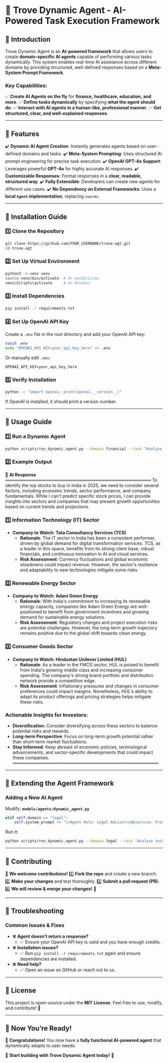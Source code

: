 # 🚀 Trove Dynamic Agent - AI-Powered Task Execution Framework

## 📌 Introduction

Trove Dynamic Agent is an **AI-powered framework** that allows users to create **domain-specific AI agents** capable of performing various tasks dynamically. This system enables real-time AI assistance across different domains by providing structured, well-defined responses based on a **Meta-System Prompt Framework**.

### **Key Capabilities:**
✅ **Create AI Agents on the fly** for **finance, healthcare, education, and more**.
✅ **Define tasks dynamically** by specifying **what the agent should do**.
✅ **Interact with AI agents in a human-like, professional manner**.
✅ **Get structured, clear, and well-explained responses**.

---

## 🚀 Features

✔️ **Dynamic AI Agent Creation**: Instantly generates agents based on user-defined domains and tasks.
✔️ **Meta-System Prompting**: Uses structured AI prompt engineering for precise task execution.
✔️ **OpenAI GPT-4o Support**: Leverages powerful **GPT-4o** for highly accurate AI responses.
✔️ **Customizable Responses**: Format responses in a **clear, readable, structured way**.
✔️ **Fully Extensible**: Developers can create new agents for different use cases.
✔️ **No Dependency on External Frameworks**: Uses a **local `Agent` implementation**, replacing `swarms`.

---

## 📌 Installation Guide

### **1️⃣ Clone the Repository**
```bash
git clone https://github.com/YOUR_USERNAME/trove-agt.git
cd trove-agt
```

### **2️⃣ Set Up Virtual Environment**
```bash
python3 -m venv venv
source venv/bin/activate  # On macOS/Linux
venv\Scripts\activate     # On Windows
```

### **3️⃣ Install Dependencies**
```bash
pip install -r requirements.txt
```

### **4️⃣ Set Up OpenAI API Key**
Create a `.env` file in the root directory and add your OpenAI API key:
```bash
touch .env
echo "OPENAI_API_KEY=your_api_key_here" >> .env
```
Or manually edit `.env`:
```plaintext
OPENAI_API_KEY=your_api_key_here
```

### **5️⃣ Verify Installation**
```bash
python -c "import openai; print(openai.__version__)"
```
If OpenAI is installed, it should print a version number.

---

## 📌 Usage Guide

### **1️⃣ Run a Dynamic Agent**
```bash
python scripts/run_dynamic_agent.py --domain financial --task "Analyze stock market trends for 2025 in India and provide investment insights." --query "What are the top 3 stocks to buy in India in 2025?"
```

### **2️⃣ Example Output**
📜 **AI Response**
═══════════════════════════════════════════════
To identify the top stocks to buy in India in 2025, we need to consider several
factors, including economic trends, sector performance, and company
fundamentals. While I can't predict specific stock prices, I can provide
insights into sectors and companies that may present growth opportunities based
on current trends and projections.

### **1️⃣ Information Technology (IT) Sector**
- **Company to Watch: Tata Consultancy Services (TCS)**  
  - **Rationale**: The IT sector in India has been a consistent performer, driven by
global demand for digital transformation services. TCS, as a leader in this
space, benefits from its strong client base, robust financials, and continuous
innovation in AI and cloud services.  
  - **Risk Assessment**: Currency fluctuations and global economic slowdowns could impact revenue. However, the
sector's resilience and adaptability to new technologies mitigate some risks.

### **2️⃣ Renewable Energy Sector**
- **Company to Watch: Adani Green Energy**  
  - **Rationale**: With India's commitment to increasing its renewable energy
capacity, companies like Adani Green Energy are well-positioned to benefit from
government incentives and growing demand for sustainable energy solutions.  
  - **Risk Assessment**: Regulatory changes and project execution risks are potential challenges. However, the
long-term growth trajectory remains positive due to the global shift towards clean energy.

### **3️⃣ Consumer Goods Sector**
- **Company to Watch: Hindustan Unilever Limited (HUL)**  
  - **Rationale**: As a leader in the FMCG sector, HUL is poised to benefit from India's growing middle
class and increasing consumer spending. The company's strong brand portfolio and
distribution network provide a competitive edge.  
  - **Risk Assessment**: Inflationary pressures and changes in consumer preferences could impact margins.
Nonetheless, HUL's ability to adapt its product offerings and pricing strategies
helps mitigate these risks.

### **Actionable Insights for Investors:**
- **Diversification**: Consider diversifying across these sectors to balance potential risks and rewards.
- **Long-term Perspective**: Focus on long-term growth potential rather than short-term market fluctuations.
- **Stay Informed**: Keep abreast of economic policies, technological advancements, and sector-specific developments that could impact these companies.
═══════════════════════════════════════════════

---

## 📌 Extending the Agent Framework

### **Adding a New AI Agent**
Modify: **`models/agents/dynamic_agent.py`**
```python
elif self.domain == "legal":
    self.system_prompt += "\nAgent Role: Legal Advisor\nObjective: Provide legal insights."
```
Run it:
```bash
python scripts/run_dynamic_agent.py --domain legal --task "Analyze tech law trends." --query "What are the major AI regulations in 2025?"
```

---

## 📌 Contributing

🔹 **We welcome contributions!**
1️⃣ **Fork the repo** and create a new branch.
2️⃣ **Make your changes** and test thoroughly.
3️⃣ **Submit a pull request (PR).**
4️⃣ **We will review & merge your changes!** 🚀

---

## 📌 Troubleshooting

### **Common Issues & Fixes**
- ❌ **Agent doesn’t return a response?**
  - ✅ Ensure your OpenAI API key is valid and you have enough credits.
- ❌ **Installation issues?**
  - ✅ Run `pip install -r requirements.txt` again and ensure dependencies are installed.
- ❌ **Need help?**
  - ✅ Open an issue on GitHub or reach out to us.

---

## 📌 License
This project is open-source under the **MIT License**. Feel free to use, modify, and contribute! 🚀

---

## 🎯 Now You’re Ready!
🎉 **Congratulations!** You now have a **fully functional AI-powered agent** that dynamically adapts to user needs.

🚀 **Start building with Trove Dynamic Agent today!** 🚀

